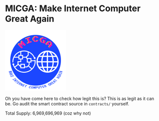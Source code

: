 # MICGA: Make Internet Computer Great Again

![Great MICGA Logo](assets/logo.png)

Oh you have come here to check how legit this is? This is as legit as it can be. Go audit the smart contract source in `contracts/` yourself.

Total Supply: 6,969,696,969 (coz why not)



